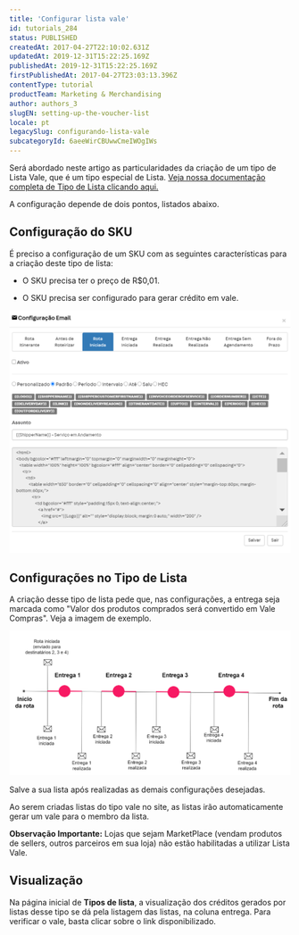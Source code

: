 ```yaml
---
title: 'Configurar lista vale'
id: tutorials_284
status: PUBLISHED
createdAt: 2017-04-27T22:10:02.631Z
updatedAt: 2019-12-31T15:22:25.169Z
publishedAt: 2019-12-31T15:22:25.169Z
firstPublishedAt: 2017-04-27T23:03:13.396Z
contentType: tutorial
productTeam: Marketing & Merchandising
author: authors_3
slugEN: setting-up-the-voucher-list
locale: pt
legacySlug: configurando-lista-vale
subcategoryId: 6aeeWirCBUwwCmeIWOgIWs
---
```


Será abordado neste artigo as particularidades da criação de um tipo de Lista Vale, que é um tipo especial de Lista. [Veja nossa documentação completa de Tipo de Lista clicando aqui.](/pt/tutorial/criando-tipo-de-lista/)

A configuração depende de dois pontos, listados abaixo.

## Configuração do SKU

É preciso a configuração de um SKU com as seguintes características para a criação deste tipo de lista:

- O SKU precisa ter o preço de R$0,01.

- O SKU precisa ser configurado para gerar crédito em vale.

![sku-opção-credito-vale pt](https://raw.githubusercontent.com/vtexdocs/help-center-content/refs/heads/main/_1.png)


## Configurações no Tipo de Lista

A criação desse tipo de lista pede que, nas configurações, a entrega seja marcada como "Valor dos produtos comprados será convertido em Vale Compras". Veja a imagem de exemplo.

![entrega-tipos-lista pt](https://raw.githubusercontent.com/vtexdocs/help-center-content/refs/heads/main/_2.png)

Salve a sua lista após realizadas as demais configurações desejadas.

Ao serem criadas listas do tipo vale no site, as listas irão automaticamente gerar um vale para o membro da lista.

**Observação Importante:** Lojas que sejam MarketPlace (vendam produtos de sellers, outros parceiros em sua loja) não estão habilitadas a utilizar Lista Vale.

## Visualização

Na página inicial de **Tipos de lista**, a visualização dos créditos gerados por listas desse tipo se dá pela listagem das listas, na coluna entrega. Para verificar o vale, basta clicar sobre o link disponibilizado. 
